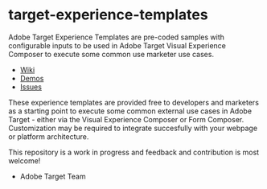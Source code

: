 # target-experience-templates

Adobe Target Experience Templates are pre-coded samples with configurable inputs to be used in Adobe Target Visual Experience Composer to execute some common use marketer use cases.

* [Wiki](https://github.com/Adobe-Marketing-Cloud/target-experience-templates/wiki)
* [Demos](https://helpx.adobe.com/support/target.html)
* [Issues](https://github.com/Adobe-Marketing-Cloud/target-experience-templates/issues)

These experience templates are provided free to developers and marketers as a starting point to execute some common external use cases in Adobe Target - either via the Visual Experience Composer or Form Composer. Customization may be required to integrate succesfully with your webpage or platform architecture.

This repository is a work in progress and feedback and contribution is most welcome!

- Adobe Target Team 
